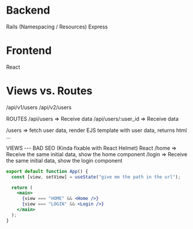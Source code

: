 # Backend

Rails (Namespacing / Resources)
Express

# Frontend

React

# Views vs. Routes

/api/v1/users
/api/v2/users

ROUTES
/api/users => Receive data
/api/users/:user_id => Receive data

/users => fetch user data, render EJS template with user data, returns html
...

VIEWS --- BAD SEO (Kinda fixable with React Helmet)
React
/home => Receive the same initial data, show the home component
/login => Receive the same initial data, show the login component

```jsx
export default function App() {
  const [view, setView] = useState("give me the path in the url");

  return (
    <main>
      {view === "HOME" && <Home />}
      {view === "LOGIN" && <Login />}
    </main>
  );
}
```
